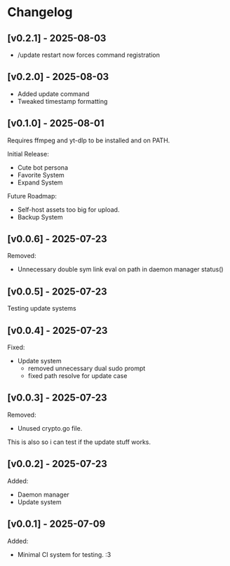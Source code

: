 # Changelog

## [v0.2.1] - 2025-08-03

- /update restart now forces command registration 

## [v0.2.0] - 2025-08-03

- Added update command
- Tweaked timestamp formatting

## [v0.1.0] - 2025-08-01

Requires ffmpeg and yt-dlp to be installed and on PATH.

Initial Release:
- Cute bot persona
- Favorite System
- Expand System

Future Roadmap:
- Self-host assets too big for upload.
- Backup System

## [v0.0.6] - 2025-07-23

Removed:

- Unnecessary double sym link eval on path in daemon manager status()

## [v0.0.5] - 2025-07-23

Testing update systems

## [v0.0.4] - 2025-07-23

Fixed:

- Update system
    - removed unnecessary dual sudo prompt
    - fixed path resolve for update case

## [v0.0.3] - 2025-07-23

Removed:

- Unused crypto.go file.

This is also so i can test if the update stuff works.

## [v0.0.2] - 2025-07-23

Added:

- Daemon manager
- Update system


## [v0.0.1] - 2025-07-09

Added:

- Minimal CI system for testing. :3
